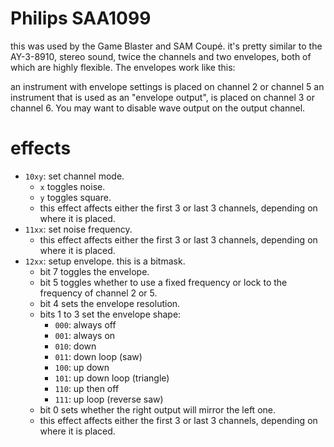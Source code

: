 # Philips SAA1099

this was used by the Game Blaster and SAM Coupé. it's pretty similar to the AY-3-8910, stereo sound, twice the channels and two envelopes, both of which are highly flexible. The envelopes work like this:

an instrument with envelope settings is placed on channel 2 or channel 5
an instrument that is used as an "envelope output", is placed on channel 3 or channel 6. You may want to disable wave output on the output channel.

# effects

- `10xy`: set channel mode.
  - `x` toggles noise.
  - `y` toggles square.
  - this effect affects either the first 3 or last 3 channels, depending on where it is placed.
- `11xx`: set noise frequency.
  - this effect affects either the first 3 or last 3 channels, depending on where it is placed.
- `12xx`: setup envelope. this is a bitmask.
  - bit 7 toggles the envelope.
  - bit 5 toggles whether to use a fixed frequency or lock to the frequency of channel 2 or 5.
  - bit 4 sets the envelope resolution.
  - bits 1 to 3 set the envelope shape:
    - `000`: always off
    - `001`: always on
    - `010`: down
    - `011`: down loop (saw)
    - `100`: up down
    - `101`: up down loop (triangle)
    - `110`: up then off
    - `111`: up loop (reverse saw)
  - bit 0 sets whether the right output will mirror the left one.
  - this effect affects either the first 3 or last 3 channels, depending on where it is placed.
